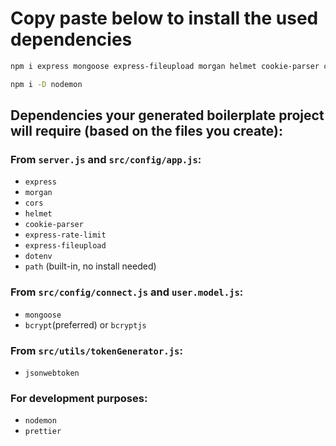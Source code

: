 # Copy paste below to install the used dependencies

```bash
npm i express mongoose express-fileupload morgan helmet cookie-parser cors express-rate-limit dotenv jsonwebtoken
```

```bash
npm i -D nodemon
```

## Dependencies your generated boilerplate **project will require** (based on the files you create):

### From `server.js` and `src/config/app.js`:

* `express`
* `morgan`
* `cors`
* `helmet`
* `cookie-parser`
* `express-rate-limit`
* `express-fileupload`
* `dotenv`
* `path` (built-in, no install needed)

### From `src/config/connect.js` and `user.model.js`:

* `mongoose`
* `bcrypt`(preferred) or `bcryptjs`

### From `src/utils/tokenGenerator.js`:

* `jsonwebtoken`

### For development purposes:

* `nodemon`
* `prettier`
